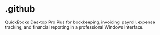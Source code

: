 # .github
QuickBooks Desktop Pro Plus for bookkeeping, invoicing, payroll, expense tracking, and financial reporting in a professional Windows interface.
